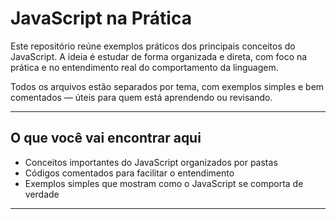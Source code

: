 # JavaScript na Prática

Este repositório reúne exemplos práticos dos principais conceitos do JavaScript. A ideia é estudar de forma organizada e direta, com foco na prática e no entendimento real do comportamento da linguagem.

Todos os arquivos estão separados por tema, com exemplos simples e bem comentados — úteis para quem está aprendendo ou revisando.

---

## O que você vai encontrar aqui

- Conceitos importantes do JavaScript organizados por pastas
- Códigos comentados para facilitar o entendimento
- Exemplos simples que mostram como o JavaScript se comporta de verdade

---